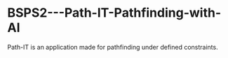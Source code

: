 # BSPS2---Path-IT-Pathfinding-with-AI
Path-IT is an application made for pathfinding under defined constraints.

